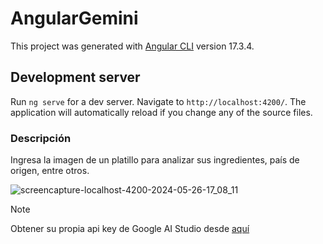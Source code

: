 # AngularGemini

This project was generated with [Angular CLI](https://github.com/angular/angular-cli) version 17.3.4.

## Development server

Run `ng serve` for a dev server. Navigate to `http://localhost:4200/`. The application will automatically reload if you change any of the source files.

### Descripción
Ingresa la imagen de un platillo para analizar sus ingredientes, país de origen, entre otros.


![screencapture-localhost-4200-2024-05-26-17_08_11](https://github.com/Luiggi-piero/angular-gemini/assets/86317658/b0b4bbf8-eb78-4f82-97e5-c5b350ecc1b3)

> [!NOTE]
> Obtener su propia api key de Google AI Studio desde [aquí](https://aistudio.google.com/app/prompts/new_chat)

